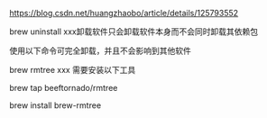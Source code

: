 


https://blog.csdn.net/huangzhaobo/article/details/125793552


brew uninstall xxx卸载软件只会卸载软件本身而不会同时卸载其依赖包

使用以下命令可完全卸载，并且不会影响到其他软件

brew rmtree xxx
需要安装以下工具

brew tap beeftornado/rmtree

brew install brew-rmtree
